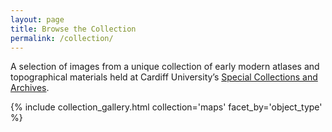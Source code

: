 ```yaml
---
layout: page
title: Browse the Collection
permalink: /collection/
---
```

A selection of images from a unique collection of early modern atlases and topographical materials held at Cardiff University’s [Special Collections and Archives](https://www.cardiff.ac.uk/special-collections).


{% include collection_gallery.html collection='maps' facet_by='object_type' %}
